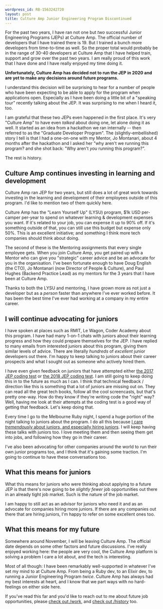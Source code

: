 ```yaml
---
wordpress_id: RB-1563242720
layout: post
title: Culture Amp Junior Engineering Program Discontinued
---
```


For the past two years, I have ran not one but _two_ successful Junior Engineering Programs (JEPs) at Culture Amp. The official number of developers that I have trained there is 19. But I trained a bunch more developers from time-to-time as well. So the proper total would probably be in the range of 30-40 developers at Culture Amp that I have helped train, support and grow over the past two years. I am really proud of this work that I have done and I have really enjoyed my time doing it.

**Unfortunately, Culture Amp has decided not to run the JEP in 2020 and are yet to make any decisions around future programs.**

I understand this decision will be surprising to hear for a number of people who have been expecting to be able to apply for the program when applications open. Especially as I have been doing a little bit of a "speaking tour" recently talking about the JEP. It was surprising to me when I heard it, too.

I am grateful that these two JEPs even happened in the first place. It's very "Culture Amp" to have even _talked_ about doing one, let alone doing it as well. It started as an idea from a hackathon we ran internally -- then referred to as the "Graduate Developer Program". The (slightly-embellished) story I tell is that I had a one-on-one with my Mentor, Jo Montanari, about 4 months after the hackathon and I asked her "why aren't we running this program? and she shot back: "Why aren't _you_ running this program?".

The rest is history.

## Culture Amp continues investing in learning and development

Culture Amp ran JEP for two years, but still does a lot of great work towards investing in the learning and development of their employees outside of this program. I'd like to mention two of them quickly here.

Culture Amp has the "Learn Yourself Up" (LYSU) program, \$1k USD per-camper per-year to spend on whatever learning & development expenses you want. If it's related to your job, you can expense it up to 90% off. If it's something outside of that, you can still use this budget but expense only 50%. This is an excellent initiative; and something I think more tech companies should think about doing.

The second of these is the Mentoring assignments that every single employee gets. When you join Culture Amp, you get paired up with a Mentor who can give you "strategic" career advice and be an advocate for you in the organisation. I've been fortunate enough to have Doug English (the CTO), Jo Montanari (now Director of People & Culture), and Paul Hughes (Backend Practice Lead) as my mentors for the 3 years that I have been at Culture Amp.

Thanks to both the LYSU and mentoring, I have grown more as not just a developer but as a _person_ faster than anywhere I've ever worked before. It has been the best time I've ever had working at a company in my entire career.

## I will continue advocating for juniors

I have spoken at places such as RMIT, Le Wagon, Coder Academy about this program. I have had many 1-on-1 chats with juniors about their learning progress and how they could prepare themselves for the JEP. I have replied to many emails from interested juniors about this program, giving them similar levels of advice. There are literally _hundreds_ of _excellent_ junior developers out there. I'm happy to keep talking to juniors about their career prospects and what I sought out as someone who actively hired them.

I have even given feedback on juniors that have attempted either [the 2017 JEP coding test](https://github.com/radar/surveyor) or [the 2018 JEP coding test](https://github.com/radar/surveyor-2). I am still going to keep doing this in to the future as much as I can. I think that technical feedback / direction like this is something that a lot of juniors are missing out on. They can read all the great tech books, follow all the cool screencasts, but that's pretty one-way. How do they know if they're writing code the "right" way? Well, having me look at their attempts at the coding test is a good way of getting that feedback. Let's keep doing that.

Every time I go to the Melbourne Ruby night, I spend a huge portion of the night talking to juniors about the program. I do all this because [I care _tremendously_ about juniors, and especially hiring juniors](https://ryanbigg.com/2018/03/hiring-juniors). I will keep having these talks with juniors too. I love meeting them and then seeing them get into jobs, and following how they go in their career.

I've also been advocating for other companies around the world to run their own junior programs too, and I think that it's gaining some traction. I'm going to continue to have these conversations too.

## What this means for juniors

What this means for juniors who were thinking about applying to a future JEP is that there's now going to be _slightly fewer_ job opportunities out there in an already tight job market. Such is the nature of the job market.

I am happy to still act as an advisor for juniors who need it and as an advocate for companies hiring more juniors. If there are any companies out there that are hiring juniors, I'm happy to refer on some excellent ones too.

## What this means for my future

Somewhere around November, I will be leaving Culture Amp. The official date depends on some other factors and future discussions. I've really enjoyed working here: the people are very cool, the Culture Amp platform is solving a problem I care a lot about, and the tech is interesting.

Most of all though: I have been remarkably well-supported in whatever I've set my mind to at Culture Amp. From being a Ruby dev, to an Elixir dev, to running a Junior Engineering Program _twice_. Culture Amp has always had my best interests at heart, and I know that we part ways with no hard-feelings on either side here.

If you've read this far and you'd like to reach out to me about future job opportunities, please [check out /work](/work), and [check out /history](/history) too.
